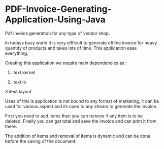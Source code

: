 # PDF-Invoice-Generating-Application-Using-Java
Pdf invoice generation for any type of vendor shop.

In todays busy world it is very difficult to generate offline invoice for heavy quantity of products and takes lots of time. This application ease everything.

Creating this application we require main dependencies as :

1. itext.kernel

2. itext.io

3.itext.layout

Uses of this is application is not bound to any format of marketing, it can be used for various aspect and its open to any stream to generate the invoice.

First you need to add items then you can remove if any item is to be deleted. Finally you can get total and save the invoice and can print it from there.

The addition of items and removal of items is dynamic and can be done before the saving of the document.
